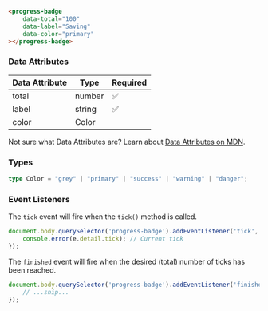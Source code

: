 ```html
<progress-badge
    data-total="100"
    data-label="Saving"
    data-color="primary"
></progress-badge>
```

### Data Attributes

| Data Attribute | Type | Required |
| -------------- | ---- | -------- |
| total | number | ✅ |
| label | string | ✅ |
| color | Color | |

Not sure what Data Attributes are? Learn about [Data Attributes on MDN](https://developer.mozilla.org/en-US/docs/Web/HTML/Global_attributes/data-*).

### Types

```typescript
type Color = "grey" | "primary" | "success" | "warning" | "danger";
```

### Event Listeners

The `tick` event will fire when the `tick()` method is called.

```typescript
document.body.querySelector('progress-badge').addEventListener('tick', (e) => {
    console.error(e.detail.tick); // Current tick
});
```

The `finished` event will fire when the desired (total) number of ticks has been reached.

```typescript
document.body.querySelector('progress-badge').addEventListener('finished', (e) => {
    // ...snip...
});
```
